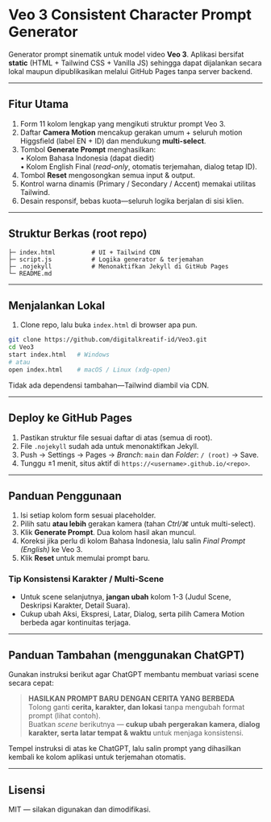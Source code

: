 # Veo 3 Consistent Character Prompt Generator

Generator prompt sinematik untuk model video **Veo 3**. Aplikasi bersifat **static** (HTML + Tailwind CSS + Vanilla JS) sehingga dapat dijalankan secara lokal maupun dipublikasikan melalui GitHub Pages tanpa server backend.

---

## Fitur Utama

1. Form 11 kolom lengkap yang mengikuti struktur prompt Veo 3.  
2. Daftar **Camera Motion** mencakup gerakan umum + seluruh motion Higgsfield (label EN + ID) dan mendukung **multi-select**.  
3. Tombol **Generate Prompt** menghasilkan:  
   • Kolom Bahasa Indonesia (dapat diedit)  
   • Kolom English Final (*read-only*, otomatis terjemahan, dialog tetap ID).  
4. Tombol **Reset** mengosongkan semua input & output.  
5. Kontrol warna dinamis (Primary / Secondary / Accent) memakai utilitas Tailwind.  
6. Desain responsif, bebas kuota—seluruh logika berjalan di sisi klien.

---

## Struktur Berkas (root repo)
```
├─ index.html          # UI + Tailwind CDN
├─ script.js           # Logika generator & terjemahan
├─ .nojekyll           # Menonaktifkan Jekyll di GitHub Pages
└─ README.md
```

---

## Menjalankan Lokal
1. Clone repo, lalu buka `index.html` di browser apa pun.

```bash
git clone https://github.com/digitalkreatif-id/Veo3.git
cd Veo3
start index.html   # Windows
# atau
open index.html    # macOS / Linux (xdg-open)
```

Tidak ada dependensi tambahan—Tailwind diambil via CDN.

---

## Deploy ke GitHub Pages
1. Pastikan struktur file sesuai daftar di atas (semua di root).  
2. File `.nojekyll` sudah ada untuk menonaktifkan Jekyll.  
3. Push → Settings → Pages → *Branch*: `main` dan *Folder*: `/ (root)` → Save.  
4. Tunggu ±1 menit, situs aktif di `https://<username>.github.io/<repo>`.

---

## Panduan Penggunaan

1. Isi setiap kolom form sesuai placeholder.  
2. Pilih satu **atau lebih** gerakan kamera (tahan *Ctrl/⌘* untuk multi-select).  
3. Klik **Generate Prompt**. Dua kolom hasil akan muncul.  
4. Koreksi jika perlu di kolom Bahasa Indonesia, lalu salin *Final Prompt (English)* ke Veo 3.  
5. Klik **Reset** untuk memulai prompt baru.

### Tip Konsistensi Karakter / Multi-Scene
* Untuk scene selanjutnya, **jangan ubah** kolom 1-3 (Judul Scene, Deskripsi Karakter, Detail Suara).  
* Cukup ubah Aksi, Ekspresi, Latar, Dialog, serta pilih Camera Motion berbeda agar kontinuitas terjaga.

---

## Panduan Tambahan (menggunakan ChatGPT)

Gunakan instruksi berikut agar ChatGPT membantu membuat variasi scene secara cepat:

> **HASILKAN PROMPT BARU DENGAN CERITA YANG BERBEDA**  
> Tolong ganti **cerita, karakter, dan lokasi** tanpa mengubah format prompt (lihat contoh).  
> Buatkan *scene* berikutnya — **cukup ubah pergerakan kamera, dialog karakter, serta latar tempat & waktu** untuk menjaga konsistensi.

Tempel instruksi di atas ke ChatGPT, lalu salin prompt yang dihasilkan kembali ke kolom aplikasi untuk terjemahan otomatis.

---

## Lisensi

MIT — silakan digunakan dan dimodifikasi. 
